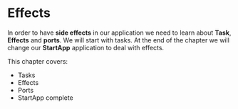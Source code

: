 # Effects

In order to have __side effects__ in our application we need to learn about __Task__, __Effects__ and __ports__. We will start with tasks. At the end of the chapter we will change our __StartApp__ application to deal with effects.

This chapter covers:

- Tasks
- Effects
- Ports
- StartApp complete